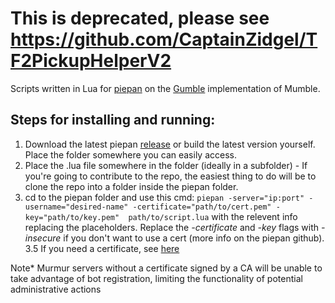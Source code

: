 # This is deprecated, please see https://github.com/CaptainZidgel/TF2PickupHelperV2

Scripts written in Lua for [piepan](https://github.com/layeh/piepan) on the [Gumble](https://godoc.org/layeh.com/gumble/gumble) implementation of Mumble.

## Steps for installing and running:
1. Download the latest piepan [release](https://github.com/layeh/piepan/releases/tag/v0.9.0) or build the latest version yourself. Place the folder somewhere you can easily access.
2. Place the .lua file somewhere in the folder (ideally in a subfolder) - If you're going to contribute to the repo, the easiest thing to do will be to clone the repo into a folder inside the piepan folder.
3. cd to the piepan folder and use this cmd: `piepan -server="ip:port" -username="desired-name" -certificate="path/to/cert.pem" -key="path/to/key.pem"  path/to/script.lua` with the relevent info replacing the placeholders. Replace the *-certificate* and *-key* flags with *-insecure* if you don't want to use a cert (more info on the piepan github).
3.5 If you need a certificate, see [here](https://github.com/layeh/piepan/issues/14#issuecomment-117834866)

Note* Murmur servers without a certificate signed by a CA will be unable to take advantage of bot registration, limiting the functionality of potential administrative actions 
